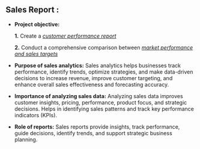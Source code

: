 ## Sales Report :


- **Project objective:** 

    **1.** Create a _[customer performance report](https://github.com/Saptarshi-Basu-28/Excel-Sales_and_Finance_Analytics/blob/main/Customer%20Performance%20Report.pdf)_ 

    **2.** Conduct a comprehensive comparison between _[market performance and sales targets](https://github.com/Saptarshi-Basu-28/Excel-Sales_and_Finance_Analytics/blob/main/Market%20Performance%20vs%20Target%20Report.pdf)_

- **Purpose of sales analytics:** Sales analytics helps businesses track performance, identify trends, optimize strategies, and make data-driven decisions to increase revenue, improve customer targeting, and enhance overall sales effectiveness and forecasting accuracy.

- **Importance of analyzing sales data:** Analyzing sales data improves customer insights, pricing, performance, product focus, and strategic decisions. Helps in identifying sales patterns and track key performance indicators (KPIs).

- **Role of reports:** Sales reports provide insights, track performance, guide decisions, identify trends, and support strategic business planning.
